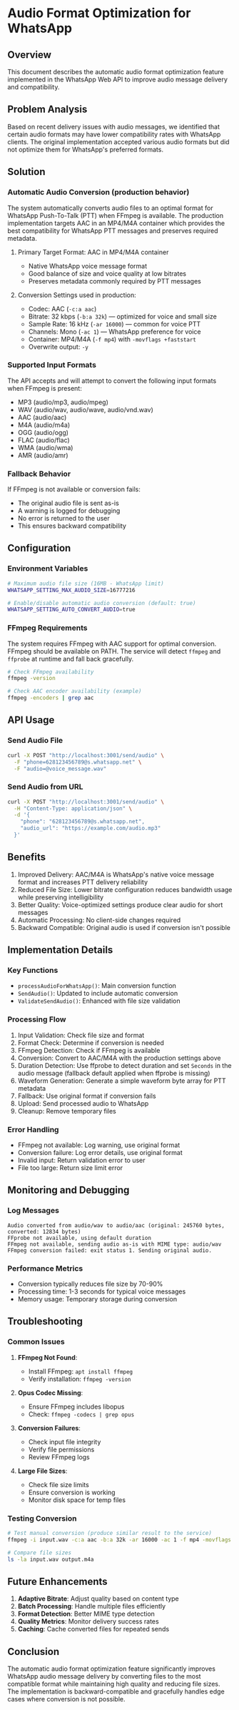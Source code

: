 # Audio Format Optimization for WhatsApp

## Overview

This document describes the automatic audio format optimization feature implemented in the WhatsApp Web API to improve audio message delivery and compatibility.

## Problem Analysis

Based on recent delivery issues with audio messages, we identified that certain audio formats may have lower compatibility rates with WhatsApp clients. The original implementation accepted various audio formats but did not optimize them for WhatsApp's preferred formats.

## Solution

### Automatic Audio Conversion (production behavior)

The system automatically converts audio files to an optimal format for WhatsApp Push-To-Talk (PTT) when FFmpeg is available. The production implementation targets AAC in an MP4/M4A container which provides the best compatibility for WhatsApp PTT messages and preserves required metadata.

1. Primary Target Format: AAC in MP4/M4A container
   - Native WhatsApp voice message format
   - Good balance of size and voice quality at low bitrates
   - Preserves metadata commonly required by PTT messages

2. Conversion Settings used in production:
   - Codec: AAC (`-c:a aac`)
   - Bitrate: 32 kbps (`-b:a 32k`) — optimized for voice and small size
   - Sample Rate: 16 kHz (`-ar 16000`) — common for voice PTT
   - Channels: Mono (`-ac 1`) — WhatsApp preference for voice
   - Container: MP4/M4A (`-f mp4`) with `-movflags +faststart`
   - Overwrite output: `-y`

### Supported Input Formats

The API accepts and will attempt to convert the following input formats when FFmpeg is present:
- MP3 (audio/mp3, audio/mpeg)
- WAV (audio/wav, audio/wave, audio/vnd.wav)
- AAC (audio/aac)
- M4A (audio/m4a)
- OGG (audio/ogg)
- FLAC (audio/flac)
- WMA (audio/wma)
- AMR (audio/amr)

### Fallback Behavior

If FFmpeg is not available or conversion fails:
- The original audio file is sent as-is
- A warning is logged for debugging
- No error is returned to the user
- This ensures backward compatibility

## Configuration

### Environment Variables

```bash
# Maximum audio file size (16MB - WhatsApp limit)
WHATSAPP_SETTING_MAX_AUDIO_SIZE=16777216

# Enable/disable automatic audio conversion (default: true)
WHATSAPP_SETTING_AUTO_CONVERT_AUDIO=true
```

### FFmpeg Requirements

The system requires FFmpeg with AAC support for optimal conversion. FFmpeg should be available on PATH. The service will detect `ffmpeg` and `ffprobe` at runtime and fall back gracefully.

```bash
# Check FFmpeg availability
ffmpeg -version

# Check AAC encoder availability (example)
ffmpeg -encoders | grep aac
```

## API Usage

### Send Audio File

```bash
curl -X POST "http://localhost:3001/send/audio" \
  -F "phone=628123456789@s.whatsapp.net" \
  -F "audio=@voice_message.wav"
```

### Send Audio from URL

```bash
curl -X POST "http://localhost:3001/send/audio" \
  -H "Content-Type: application/json" \
  -d '{
    "phone": "628123456789@s.whatsapp.net",
    "audio_url": "https://example.com/audio.mp3"
  }'
```

## Benefits

1. Improved Delivery: AAC/M4A is WhatsApp's native voice message format and increases PTT delivery reliability
2. Reduced File Size: Lower bitrate configuration reduces bandwidth usage while preserving intelligibility
3. Better Quality: Voice-optimized settings produce clear audio for short messages
4. Automatic Processing: No client-side changes required
5. Backward Compatible: Original audio is used if conversion isn't possible

## Implementation Details

### Key Functions

- `processAudioForWhatsApp()`: Main conversion function
- `SendAudio()`: Updated to include automatic conversion
- `ValidateSendAudio()`: Enhanced with file size validation

### Processing Flow

1. Input Validation: Check file size and format
2. Format Check: Determine if conversion is needed
3. FFmpeg Detection: Check if FFmpeg is available
4. Conversion: Convert to AAC/M4A with the production settings above
5. Duration Detection: Use ffprobe to detect duration and set `Seconds` in the audio message (fallback default applied when ffprobe is missing)
6. Waveform Generation: Generate a simple waveform byte array for PTT metadata
7. Fallback: Use original format if conversion fails
8. Upload: Send processed audio to WhatsApp
9. Cleanup: Remove temporary files

### Error Handling

- FFmpeg not available: Log warning, use original format
- Conversion failure: Log error details, use original format
- Invalid input: Return validation error to user
- File too large: Return size limit error

## Monitoring and Debugging

### Log Messages

```
Audio converted from audio/wav to audio/aac (original: 245760 bytes, converted: 12834 bytes)
FFprobe not available, using default duration
FFmpeg not available, sending audio as-is with MIME type: audio/wav
FFmpeg conversion failed: exit status 1. Sending original audio.
```

### Performance Metrics

- Conversion typically reduces file size by 70-90%
- Processing time: 1-3 seconds for typical voice messages
- Memory usage: Temporary storage during conversion

## Troubleshooting

### Common Issues

1. **FFmpeg Not Found**:
   - Install FFmpeg: `apt install ffmpeg`
   - Verify installation: `ffmpeg -version`

2. **Opus Codec Missing**:
   - Ensure FFmpeg includes libopus
   - Check: `ffmpeg -codecs | grep opus`

3. **Conversion Failures**:
   - Check input file integrity
   - Verify file permissions
   - Review FFmpeg logs

4. **Large File Sizes**:
   - Check file size limits
   - Ensure conversion is working
   - Monitor disk space for temp files

### Testing Conversion

```bash
# Test manual conversion (produce similar result to the service)
ffmpeg -i input.wav -c:a aac -b:a 32k -ar 16000 -ac 1 -f mp4 -movflags +faststart output.m4a

# Compare file sizes
ls -la input.wav output.m4a
```

## Future Enhancements

1. **Adaptive Bitrate**: Adjust quality based on content type
2. **Batch Processing**: Handle multiple files efficiently
3. **Format Detection**: Better MIME type detection
4. **Quality Metrics**: Monitor delivery success rates
5. **Caching**: Cache converted files for repeated sends

## Conclusion

The automatic audio format optimization feature significantly improves WhatsApp audio message delivery by converting files to the most compatible format while maintaining high quality and reducing file sizes. The implementation is backward-compatible and gracefully handles edge cases where conversion is not possible.
